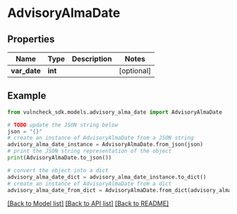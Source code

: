 # AdvisoryAlmaDate


## Properties

Name | Type | Description | Notes
------------ | ------------- | ------------- | -------------
**var_date** | **int** |  | [optional] 

## Example

```python
from vulncheck_sdk.models.advisory_alma_date import AdvisoryAlmaDate

# TODO update the JSON string below
json = "{}"
# create an instance of AdvisoryAlmaDate from a JSON string
advisory_alma_date_instance = AdvisoryAlmaDate.from_json(json)
# print the JSON string representation of the object
print(AdvisoryAlmaDate.to_json())

# convert the object into a dict
advisory_alma_date_dict = advisory_alma_date_instance.to_dict()
# create an instance of AdvisoryAlmaDate from a dict
advisory_alma_date_from_dict = AdvisoryAlmaDate.from_dict(advisory_alma_date_dict)
```
[[Back to Model list]](../README.md#documentation-for-models) [[Back to API list]](../README.md#documentation-for-api-endpoints) [[Back to README]](../README.md)


